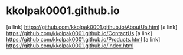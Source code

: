 # kkolpak0001.github.io
[a link] https://github.com/kkolpak0001.github.io/AboutUs.html
[a link] https://github.com/kkolpak0001.github.io/ContactUs
[a link] https://github.com/kkolpak0001.github.io/Products.html
[a link] https://github.com/kkolpak0001.github.io/index.html
